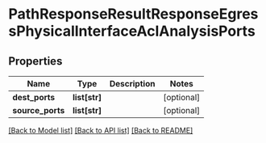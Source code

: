 # PathResponseResultResponseEgressPhysicalInterfaceAclAnalysisPorts

## Properties
Name | Type | Description | Notes
------------ | ------------- | ------------- | -------------
**dest_ports** | **list[str]** |  | [optional] 
**source_ports** | **list[str]** |  | [optional] 

[[Back to Model list]](../README.md#documentation-for-models) [[Back to API list]](../README.md#documentation-for-api-endpoints) [[Back to README]](../README.md)


